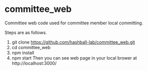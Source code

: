 # committee_web
Committee web code used for committee member local committing.

Steps are as follows.
1. git clone https://github.com/hashball-lab/committee_web.git
2. cd committee_web
3. npm install
4. npm start
Then you can see web page in your local brower at http://localhost:3000/
